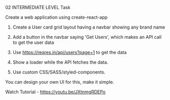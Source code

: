 02 INTERMEDIATE LEVEL Task

Create a web application using create-react-app





1. Create a User card grid layout having a navbar showing any brand name 

2. Add a button in the navbar saying 'Get Users', which makes an API call to get the user data

3. Use https://reqres.in/api/users?page=1 to get the data 

4. Show a loader while the API fetches the data. 

5. Use custom CSS/SASS/styled-components. 



You can design your own UI for this, make it simple.

Watch Tutorial - https://youtu.be/JXtnmgRDEPo

